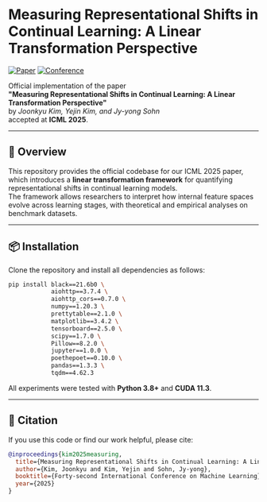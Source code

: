 # Measuring Representational Shifts in Continual Learning: A Linear Transformation Perspective

[![Paper](https://img.shields.io/badge/Paper-arXiv%3A2505.20970-B31B1B.svg)](https://arxiv.org/abs/2505.20970)
[![Conference](https://img.shields.io/badge/ICML-2025-1A73E8.svg)](https://icml.cc/)

Official implementation of the paper  
**"Measuring Representational Shifts in Continual Learning: A Linear Transformation Perspective"**  
by *Joonkyu Kim, Yejin Kim, and Jy-yong Sohn*  
accepted at **ICML 2025**.

---

## 🧠 Overview

This repository provides the official codebase for our ICML 2025 paper, which introduces a **linear transformation framework** for quantifying representational shifts in continual learning models.  
The framework allows researchers to interpret how internal feature spaces evolve across learning stages, with theoretical and empirical analyses on benchmark datasets.

---

## 📦 Installation

Clone the repository and install all dependencies as follows:

```bash
pip install black==21.6b0 \
            aiohttp==3.7.4 \
            aiohttp_cors==0.7.0 \
            numpy==1.20.3 \
            prettytable==2.1.0 \
            matplotlib==3.4.2 \
            tensorboard==2.5.0 \
            scipy==1.7.0 \
            Pillow==8.2.0 \
            jupyter==1.0.0 \
            poethepoet==0.10.0 \
            pandas==1.3.3 \
            tqdm==4.62.3
````

All experiments were tested with **Python 3.8+** and **CUDA 11.3**.


---

## 📝 Citation

If you use this code or find our work helpful, please cite:

```bibtex
@inproceedings{kim2025measuring,
  title={Measuring Representational Shifts in Continual Learning: A Linear Transformation Perspective},
  author={Kim, Joonkyu and Kim, Yejin and Sohn, Jy-yong},
  booktitle={Forty-second International Conference on Machine Learning},
  year={2025}
}
```
```

